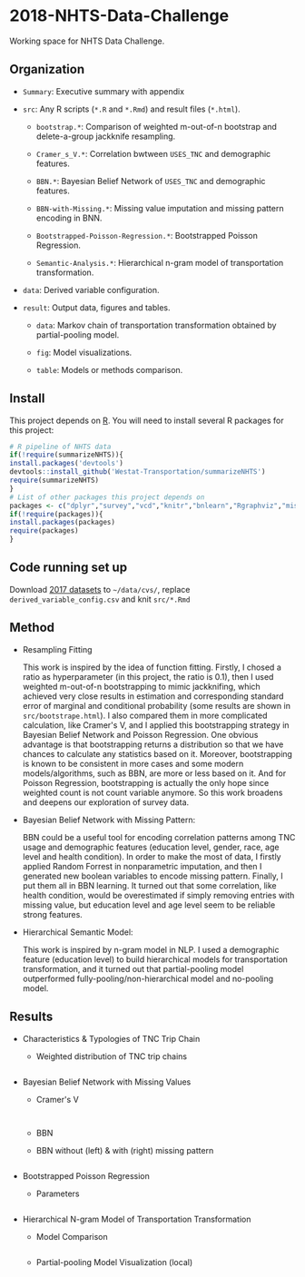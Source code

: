 # 2018-NHTS-Data-Challenge

Working space for NHTS Data Challenge.

## Organization
-  `Summary`: Executive summary with appendix

-  `src`: Any R scripts (`*.R` and `*.Rmd`) and result files (`*.html`).

    - `bootstrap.*`: Comparison of weighted m-out-of-n bootstrap and delete-a-group jackknife resampling.

    - `Cramer_s_V.*`: Correlation bwtween `USES_TNC` and demographic features.

    - `BBN.*`: Bayesian Belief Network of `USES_TNC` and demographic features.

    - `BBN-with-Missing.*`: Missing value imputation and missing pattern encoding in BNN.

    - `Bootstrapped-Poisson-Regression.*`: Bootstrapped Poisson Regression.

    - `Semantic-Analysis.*`: Hierarchical n-gram model of transportation transformation.

- `data`: Derived variable configuration.

- `result`: Output data, figures and tables.

    - `data`: Markov chain of transportation transformation obtained by partial-pooling model.

    - `fig`: Model visualizations.

    - `table`: Models or methods comparison.

## Install

This project depends on [R](https://cran.r-project.org/). You will need to install several R packages for this project:

```r
# R pipeline of NHTS data
if(!require(summarizeNHTS)){
install.packages('devtools')
devtools::install_github('Westat-Transportation/summarizeNHTS')
require(summarizeNHTS)
}
# List of other packages this project depends on
packages <- c("dplyr","survey","vcd","knitr","bnlearn","Rgraphviz","missForest")
if(!require(packages)){
install.packages(packages)
require(packages)
}
```

## Code running set up

Download [2017 datasets](https://nhts.ornl.gov/downloads) to `~/data/cvs/`, replace `derived_variable_config.csv` and knit `src/*.Rmd`

## Method

- Resampling Fitting

  This work is inspired by the idea of function fitting. Firstly, I chosed a ratio as hyperparameter (in this project, the ratio is 0.1), then I used weighted m-out-of-n bootstrapping to mimic jackknifing, which achieved very close results in estimation and corresponding standard error of marginal and conditional probability (some results are shown in `src/bootstrape.html`). I also compared them in more complicated calculation, like Cramer's V, and I applied this bootstrapping strategy in Bayesian Belief Network and Poisson Regression. One obvious advantage is that bootstrapping returns a distribution so that we have chances to calculate any statistics based on it. Moreover, bootstrapping is known to be consistent in more cases and some modern models/algorithms, such as BBN, are more or less based on it. And for Poisson Regression, bootstrapping is actually the only hope since weighted count is not count variable anymore. So this work broadens and deepens our exploration of survey data.

- Bayesian Belief Network with Missing Pattern:

  BBN could be a useful tool for encoding correlation patterns among TNC usage and demographic features (education level, gender, race, age level and health condition). In order to make the most of data, I firstly applied Random Forrest in nonparametric imputation, and then I generated new boolean variables to encode missing pattern. Finally, I put them all in BBN learning. It turned out that some correlation, like health condition, would be overestimated if simply removing entries with missing value, but education level and age level seem to be reliable strong features.

- Hierarchical Semantic Model:

  This work is inspired by n-gram model in NLP. I used a demographic feature (education level) to build hierarchical models for transportation transformation, and it turned out that partial-pooling model outperformed fully-pooling/non-hierarchical model and no-pooling model.

## Results
- Characteristics & Typologies of TNC Trip Chain

    - Weighted distribution of TNC trip chains

        <p align="center">
        <img src="https://github.com/Yiran6/NHTS_DATA_COMPETITION/blob/master/result/fig/TNC%20trip%20chains.png" alt=""/>
        </p>     

- Bayesian Belief Network with Missing Values

    - Cramer's V

        <p align="center">
        <img src="https://github.com/xiaobw95/2018-NHTS-Data-Challenge/blob/master/result/table/Cramer_s_V_table.png" alt=""/>
        </p>

        <p align="center">
        <img src="https://github.com/xiaobw95/2018-NHTS-Data-Challenge/blob/master/result/fig/Cramer_s_V.PNG" alt=""/>
        </p>

    - BBN
    - BBN without (left) & with (right) missing pattern
        <p align="center">
        <img src="https://github.com/Yiran6/NHTS_DATA_COMPETITION/blob/master/result/fig/BNN_comparison.png" alt=""/>
        </p>

- Bootstrapped Poisson Regression

    - Parameters
        <p align="center">
        <img src="https://github.com/xiaobw95/2018-NHTS-Data-Challenge/blob/master/result/fig/Parameters_Poisson.PNG" alt=""/>
        </p>

- Hierarchical N-gram Model of Transportation Transformation

    - Model Comparison
        <p align="center">
        <img src="https://github.com/xiaobw95/2018-NHTS-Data-Challenge/blob/master/result/table/n-gram.png" alt=""/>
        </p>

    - Partial-pooling Model Visualization (local)
        <p align="center">
        <img src="https://github.com/Yiran6/NHTS_DATA_COMPETITION/blob/master/result/fig/TransportationTransformation.PNG" alt=""/>
        </p>
